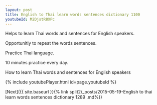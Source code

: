 ```yaml
---
layout: post
title: English to Thai learn words sentences dictionary 1100 
youtubeId: M2DjstR8XPc
---
```

 
 
Helps to learn Thai words and sentences for English speakers.

Opportunitiy to repeat the words sentences. 

Practice Thai language. 
 
10 minutes practice every day. 
 
How to learn Thai words and sentences for English speakers 
 
{% include youtubePlayer.html id=page.youtubeId %}
 
 
[Next]({{ site.baseurl }}{% link  split2/_posts/2015-05-19-English to thai learn words sentences dictionary 1289 .md%})
 
